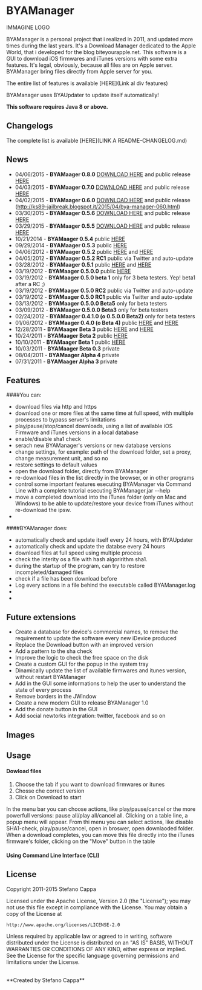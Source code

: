 # BYAManager

IMMAGINE LOGO

BYAManager is a personal project that i realized in 2011, and updated more times during the last years. It's a Download Manager dedicated to the Apple World, that i developed for the blog biteyourapple.net.
This software is a GUI to download iOS firmwares and iTunes versions with some extra features. 
It's legal, obviously, because all files are on Apple server. BYAManager bring files directly from Apple server for you.

The entire list of features is available [HERE](Link al div features)

BYAManager uses BYAUpdater to update itself automatically!

**This software requires Java 8 or above.**


## Changelogs
The complete list is available [HERE](LINK A README-CHANGELOG.md)


## News
- 04/06/2015 - **BYAMaager 0.8.0** [DOWNLOAD HERE](https://github.com/Ks89/BYAManager/releases/tag/v0.8.0) and public release [HERE](http://ks89-jailbreak.blogspot.it/2015/04/byamanager-080.html)
- 04/03/2015 - **BYAMaager 0.7.0** [DOWNLOAD HERE](https://github.com/Ks89/BYAManager/releases/tag/v0.7.0) and public release [HERE](http://ks89-jailbreak.blogspot.it/2015/04/byamanager-070.html)
- 04/02/2015 - **BYAMaager 0.6.0** [DOWNLOAD HERE](https://github.com/Ks89/BYAManager/releases/tag/v0.6.0) and public release (http://ks89-jailbreak.blogspot.it/2015/04/bya-manager-060.html)
- 03/30/2015 - **BYAMaager 0.5.6** [DOWNLOAD HERE](https://github.com/Ks89/BYAManager/releases/tag/v0.5.6) and public release [HERE](http://ks89-jailbreak.blogspot.it/2015/03/byamanager-056.html) 
- 03/29/2015 - **BYAMaager 0.5.5** [DOWNLOAD HERE](https://github.com/Ks89/BYAManager/releases/tag/v0.5.5) and public release [HERE](http://ks89-jailbreak.blogspot.it/2015/03/changelog-0.html)
- 10/21/2014 - **BYAMaager 0.5.4** public [HERE](http://ks89-jailbreak.blogspot.it/2014/10/changelog-0.html)
- 09/29/2014 - **BYAMaager 0.5.3** public [HERE](http://ks89-jailbreak.blogspot.it/2014/09/byamanager-053.html)  
- 04/06/2012 - **BYAMaager 0.5.2** public [HERE](http://www.biteyourapple.net/2012/05/12/esclusiva-bya-bya-manager-0-5-2/#more-43579) and [HERE](http://ks89-jailbreak.blogspot.it/2012/04/anteprima-byamanager-052.html)
- 04/05/2012 - **BYAMaager 0.5.2 RC1** public via Twitter and auto-update
- 03/28/2012 - **BYAMaager 0.5.1** public [HERE](http://www.biteyourapple.net/2012/04/06/esclusiva-bya-bya-manager-0-5-1/#more-43275) and [HERE](http://ks89-jailbreak.blogspot.it/2012/03/anteprima-byamanager-051.html)
- 03/19/2012 - **BYAMaager 0.5.0.0** public [HERE](http://ks89-jailbreak.blogspot.it/2012/01/anteprima-byamanager-050.html)
- 03/19/2012 - **BYAMaager 0.5.0 beta 1** only for 3 beta testers. Yep! beta1 after a RC ;)
- 03/19/2012 - **BYAMaager 0.5.0 RC2** public via Twitter and auto-update
- 03/19/2012 - **BYAMaager 0.5.0 RC1** public via Twitter and auto-update
- 03/13/2012 - **BYAMaager 0.5.0.0 Beta5** only for beta testers
- 03/09/2012 - **BYAMaager 0.5.0.0 Beta3** only for beta testers 
- 02/24/2012 - **BYAMaager 0.4.1.0 (o 0.5.0.0 Beta2)** only for beta testers
- 01/06/2012 - **BYAMaager 0.4.0 (o Beta 4)** public [HERE](http://www.biteyourapple.net/2012/01/06/esclusiva-bya-biteyourapple-manager-0-4-0/) and [HERE](http://ks89-jailbreak.blogspot.it/2012/01/anteprima-byamanager-beta4.html)
- 12/28/2011 - **BYAMaager Beta 3** public [HERE](http://www.biteyourapple.net/2011/12/28/esclusiva-bya-biteyourapple-manager-beta-3/) and [HERE](http://ks89-jailbreak.blogspot.it/2011/10/bya-manager-beta3-preview.html)
- 10/24/2011 - **BYAMaager Beta 2** public [HERE](http://ks89-jailbreak.blogspot.it/2011/10/bya-manager-beta2.html) 
- 10/10/2011 - **BYAMaager Beta 1** public [HERE](http://ks89-jailbreak.blogspot.it/2011/10/bya-manager-beta1.html)
- 10/03/2011 - **BYAMaager Beta 0.3** private
- 08/04/2011 - **BYAMaager Alpha 4** private
- 07/31/2011 - **BYAMaager Alpha 3** private

## Features

####You can:
* download files via http and https
* download one or more files at the same time at full speed, with multiple processes to bypass server's limitations
* play/pause/stop/cancel downloads, using a list of available iOS Firmware and iTunes versions in a local database
* enable/disable sha1 check
* serach new BYAManager's versions or new database versions
* change settings, for example: path of the download folder, set a proxy, change measurement unit, and so no
* restore settings to default values
* open the download folder, directly from BYAManager
* re-download files in the list directly in the browser, or in other programs
* control some important features esecuting BYAManager via Command Line with a complete tutorial esecuting BYAManager.jar --help
* move a completed download into the iTunes folder (only on Mac and Windows) to be able to update/restore your device from iTunes without re-download the ipsw.
*

####BYAManager does:
* automatically check and update itself every 24 hours, with BYAUpdater
* automatically check and update the databse every 24 hours
* download files at full speed using multiple process
* check the interity os a file with hash algoririthm sha1.
* during the startup of the program, can try to restore incompleted/damaged files
* check if a file has been download before
* Log every actions in a file behind the executable called BYAManager.log
* 
* 

## Future extensions
* Create a database for device's commercial names, to remove the requirement to update the software every new iDevice produced
* Replace the Download button with an improved version
* Add a pattern to the sha check 
* Improve the logic to check the free space on the disk
* Create a custom GUI for the popup in the system tray
* Dinamically update the list of available firmwares and itunes version, without restart BYAManager
* Add in the GUI some informations to help the user to understand the state of every process
* Remove borders in the JWindow
* Create a new modern GUI to release BYAManager 1.0
* Add the donate button in the GUI
* Add social newtorks integration: twitter, facebook and so on


## Images


## Usage

#### Dowload files
1. Choose the tab if you want to download firmwares or itunes
2. Chosse che correct version
3. Click on Download to start

In the menu bar you can choose actions, like play/pause/cancel or the more powerfull versions: pause all/play all/cancel all.
Clicking on a table line, a popup menu will appear. From thi menu you can select actions, like disable SHA1-check, play/pause/cancel, open in broswer, open downlaoded folder.
When a download completes, you can move this file directly into the iTunes firmware's folder, clicking on the "Move" button in the table


####


#### Using Command Line Interface (CLI)


## License

Copyright 2011-2015 Stefano Cappa

Licensed under the Apache License, Version 2.0 (the "License");
you may not use this file except in compliance with the License.
You may obtain a copy of the License at

    http://www.apache.org/licenses/LICENSE-2.0

Unless required by applicable law or agreed to in writing, software
distributed under the License is distributed on an "AS IS" BASIS,
WITHOUT WARRANTIES OR CONDITIONS OF ANY KIND, either express or implied.
See the License for the specific language governing permissions and
limitations under the License.

<br/>
**Created by Stefano Cappa**
